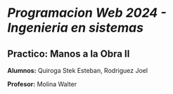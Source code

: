 # *Programacion Web 2024 - Ingenieria en sistemas*
## Practico: Manos a la Obra II
**Alumnos:** Quiroga Stek Esteban, Rodriguez Joel

**Profesor:** Molina Walter
